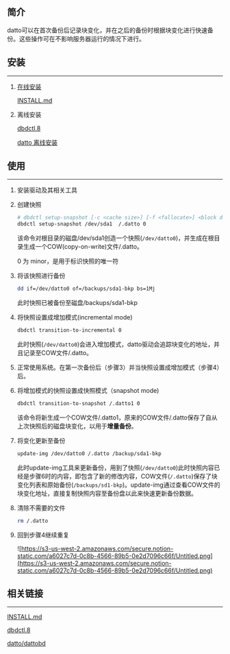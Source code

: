 ## 简介

datto可以在首次备份后记录块变化，并在之后的备份时根据块变化进行快速备份。这些操作可在不影响服务器运行的情况下进行。

## 安装

---

1. [在线安装](https://www.notion.so/Datto-c30d1e003f9045009b4f49c18394b538)

   [INSTALL.md](https://s3-us-west-2.amazonaws.com/secure.notion-static.com/ad31577b-5038-4a9d-b566-7662f21d8081/INSTALL.md)

2. 离线安装

   [dbdctl.8](https://www.notion.so/dbdctl-8-aa1779dd9fa748198110bdaf1d3a2bb1)

   [datto 离线安装](https://www.notion.so/datto-d27bf82e5a3e4654b4825e5d29f58a40)

## 使用

---

1. 安装驱动及其相关工具
2. 创建快照

    ```bash
    # dbdctl setup-snapshot [-c <cache size>] [-f <fallocate>] <block device> <cow file path> <minor>
    dbdctl setup-snapshot /dev/sda1  /.datto 0
    ```

   该命令对根目录的磁盘/dev/sda1创造一个快照(`/dev/datto0`)，并生成在根目录生成一个COW(copy-on-write)文件/.datto。
   
   0 为 minor，是用于标识快照的唯一符

3. 将该快照进行备份

    ```bash
    dd if=/dev/datto0 of=/backups/sda1-bkp bs=1Mj
    ```

   此时快照已被备份至磁盘/backups/sda1-bkp

4. 将快照设置成增加模式(incremental mode)

    ```bash
    dbdctl transition-to-incremental 0
    ```

   此时快照(`/dev/datto0`)会进入增加模式，datto驱动会追踪块变化的地址，并且记录至COW文件/.datto。

5. 正常使用系统。在第一次备份后（步骤3）并当快照设置成增加模式（步骤4）后。
6. 将增加模式的快照设置成快照模式（snapshot mode)

    ```bash
    dbdctl transition-to-snapshot /.datto1 0
    ```

   该命令将新生成一个COW文件/.datto1，原来的COW文件/.datto保存了自从上次快照后的磁盘块变化，以用于**增量备份**。

7. 将变化更新至备份

    ```bash
    update-img /dev/datto0 /.datto /backup/sda1-bkp
    ```

   此时update-img工具来更新备份，用到了快照(`/dev/datto0`)此时快照内容已经是步骤6时的内容，即包含了新的修改内容，COW文件(`/.datto`)保存了块变化列表和原始备份(`/backups/sd1-bkp`)。update-img通过查看COW文件的块变化地址，直接复制快照内容至备份盘以此来快速更新备份数据。

8. 清除不需要的文件

    ```bash
    rm /.datto
    ```

9. 回到步骤4继续重复

   ![https://s3-us-west-2.amazonaws.com/secure.notion-static.com/a6027c7d-0c8b-4566-89b5-0e2d7096c66f/Untitled.png](https://s3-us-west-2.amazonaws.com/secure.notion-static.com/a6027c7d-0c8b-4566-89b5-0e2d7096c66f/Untitled.png)

## 相关链接

---

[INSTALL.md](https://s3-us-west-2.amazonaws.com/secure.notion-static.com/ad31577b-5038-4a9d-b566-7662f21d8081/INSTALL.md)

[dbdctl.8](https://www.notion.so/dbdctl-8-aa1779dd9fa748198110bdaf1d3a2bb1)

[datto/dattobd](https://github.com/datto/dattobd)